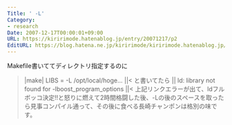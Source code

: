 ```yaml
---
Title: ' -L'
Category:
- research
Date: 2007-12-17T00:00:01+09:00
URL: https://kiririmode.hatenablog.jp/entry/20071217/p2
EditURL: https://blog.hatena.ne.jp/kiririmode/kiririmode.hatenablog.jp/atom/entry/8454420450078215897
---
```



Makefile書いててディレクトリ指定するのに
>|make|
LIBS = -L /opt/local/hoge...
||<
と書いてたら
>||
ld: library not found for -lboost_program_options
||<
上記リンクエラーが出て、ldフルボッコ決定!!と怒りに燃えて2時間格闘した後、-Lの後のスペースを取ったら見事コンパイル通って、その後に食べる長崎チャンポンは格別の味です。
